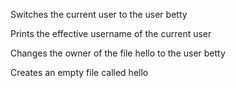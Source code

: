 Switches the current user to the user betty

Prints the effective username of the current user

Changes the owner of the file hello to the user betty

Creates an empty file called hello
